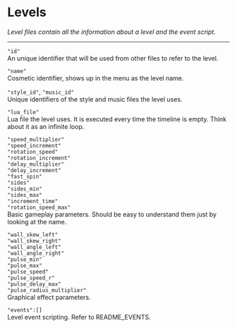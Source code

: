 # Levels #

*Level files contain all the information about a level and the event script.*

----------


`"id"` </br>An unique identifier that will be used from other files to refer to the level.

`"name"` </br>
Cosmetic identifier, shows up in the menu as the level name.

`"style_id"`, `"music_id"`</br>
Unique identifiers of the style and music files the level uses.

`"lua_file"`</br>
Lua file the level uses. It is executed every time the timeline is empty. Think about it as an infinite loop.

`"speed_multiplier"`</br>
`"speed_increment"`</br>
`"rotation_speed"`</br>
`"rotation_increment"`</br>
`"delay_multiplier"`</br>
`"delay_increment"`</br>
`"fast_spin"`</br>
`"sides"`</br>
`"sides_min"`</br>
`"sides_max"`</br>
`"increment_time"`</br>
`"rotation_speed_max"`</br>
Basic gameplay parameters. Should be easy to understand them just by looking at the name.

`"wall_skew_left"`</br>
`"wall_skew_right"`</br>
`"wall_angle_left"`</br>
`"wall_angle_right"`</br>
`"pulse_min"`</br>
`"pulse_max"`</br>
`"pulse_speed"`</br>
`"pulse_speed_r"`</br>
`"pulse_delay_max"`</br>
`"pulse_radius_multiplier"`</br>
Graphical effect parameters.

`"events":[]`</br>
Level event scripting. Refer to README_EVENTS.